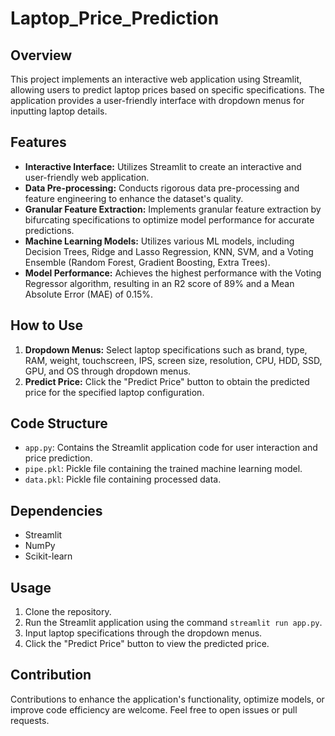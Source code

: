 # Laptop_Price_Prediction


## Overview

This project implements an interactive web application using Streamlit, allowing users to predict laptop prices based on specific specifications. The application provides a user-friendly interface with dropdown menus for inputting laptop details.

## Features

- **Interactive Interface:** Utilizes Streamlit to create an interactive and user-friendly web application.
- **Data Pre-processing:** Conducts rigorous data pre-processing and feature engineering to enhance the dataset's quality.
- **Granular Feature Extraction:** Implements granular feature extraction by bifurcating specifications to optimize model performance for accurate predictions.
- **Machine Learning Models:** Utilizes various ML models, including Decision Trees, Ridge and Lasso Regression, KNN, SVM, and a Voting Ensemble (Random Forest, Gradient Boosting, Extra Trees).
- **Model Performance:** Achieves the highest performance with the Voting Regressor algorithm, resulting in an R2 score of 89% and a Mean Absolute Error (MAE) of 0.15%.

## How to Use

1. **Dropdown Menus:** Select laptop specifications such as brand, type, RAM, weight, touchscreen, IPS, screen size, resolution, CPU, HDD, SSD, GPU, and OS through dropdown menus.
2. **Predict Price:** Click the "Predict Price" button to obtain the predicted price for the specified laptop configuration.

## Code Structure

- `app.py`: Contains the Streamlit application code for user interaction and price prediction.
- `pipe.pkl`: Pickle file containing the trained machine learning model.
- `data.pkl`: Pickle file containing processed data.

## Dependencies

- Streamlit
- NumPy
- Scikit-learn

## Usage

1. Clone the repository.
2. Run the Streamlit application using the command `streamlit run app.py`.
3. Input laptop specifications through the dropdown menus.
4. Click the "Predict Price" button to view the predicted price.

## Contribution

Contributions to enhance the application's functionality, optimize models, or improve code efficiency are welcome. Feel free to open issues or pull requests.



